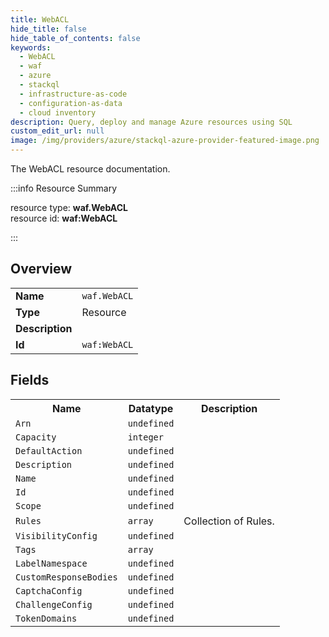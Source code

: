 ```yaml
---
title: WebACL
hide_title: false
hide_table_of_contents: false
keywords:
  - WebACL
  - waf
  - azure
  - stackql
  - infrastructure-as-code
  - configuration-as-data
  - cloud inventory
description: Query, deploy and manage Azure resources using SQL
custom_edit_url: null
image: /img/providers/azure/stackql-azure-provider-featured-image.png
---
```

The WebACL resource documentation.

:::info Resource Summary

<div class="row">
<div class="providerDocColumn">
<span>resource type:&nbsp;<b>waf.WebACL</b></span><br />
<span>resource id:&nbsp;<b>waf:WebACL</b></span><br />
</div>
</div>

:::

## Overview
<table><tbody>
<tr><td><b>Name</b></td><td><code>waf.WebACL</code></td></tr>
<tr><td><b>Type</b></td><td>Resource</td></tr>
<tr><td><b>Description</b></td><td></td></tr>
<tr><td><b>Id</b></td><td><code>waf:WebACL</code></td></tr>
</tbody></table>

## Fields
<table><tbody>
<tr><th>Name</th><th>Datatype</th><th>Description</th></tr>
<tr><td><code>Arn</code></td><td><code>undefined</code></td><td></td></tr><tr><td><code>Capacity</code></td><td><code>integer</code></td><td></td></tr><tr><td><code>DefaultAction</code></td><td><code>undefined</code></td><td></td></tr><tr><td><code>Description</code></td><td><code>undefined</code></td><td></td></tr><tr><td><code>Name</code></td><td><code>undefined</code></td><td></td></tr><tr><td><code>Id</code></td><td><code>undefined</code></td><td></td></tr><tr><td><code>Scope</code></td><td><code>undefined</code></td><td></td></tr><tr><td><code>Rules</code></td><td><code>array</code></td><td>Collection of Rules.</td></tr><tr><td><code>VisibilityConfig</code></td><td><code>undefined</code></td><td></td></tr><tr><td><code>Tags</code></td><td><code>array</code></td><td></td></tr><tr><td><code>LabelNamespace</code></td><td><code>undefined</code></td><td></td></tr><tr><td><code>CustomResponseBodies</code></td><td><code>undefined</code></td><td></td></tr><tr><td><code>CaptchaConfig</code></td><td><code>undefined</code></td><td></td></tr><tr><td><code>ChallengeConfig</code></td><td><code>undefined</code></td><td></td></tr><tr><td><code>TokenDomains</code></td><td><code>undefined</code></td><td></td></tr>
</tbody></table>